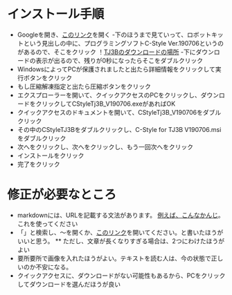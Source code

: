 # インストール手順

- Googleを開き、[このリンク](http://www.daisendenshi.com/download/)を開く
-下のほうまで見ていって、ロボットキットという見出しの中に、プログラミングソフトC-Style Ver.190706というのがあるので、そこをクリック
！[TJ3Bのダウンロードの場所](https://cdn.discordapp.com/attachments/695986016909262873/708651523646947368/unknown.png)
-下にダウンロードの表示が出るので、残りが0秒になったらそこをダブルクリック
- WindowsによってPCが保護されましたと出たら詳細情報をクリックして実行ボタンをクリック
- もし圧縮解凍指定と出たら圧縮ボタンをクリック
- エクスプローラーを開いて、クイックアクセスのPCをクリックし、ダウンロードをクリックしてCStyleTj3B_V190706.exeがあればOK
- クイックアクセスのドキュメントを開いて、CStyleTj3B_V190706をダブルクリック
- その中のCStyleTJ3Bをダブルクリックし、C-Style for TJ3B V190706.msiをダブルクリック
- 次へをクリックし、次へをクリックし、もう一回次へをクリック
- インストールをクリック
- 完了をクリック

# 修正が必要なところ
 * markdownには、URLを記載する文法があります。 [例えば、こんなかんじ](https://www.google.com)。これを使ってください
 * 「」と検索し、～を開くか、[このリンク]()を開いてください。と書いたほうがいいと思う。
 ** ただし、文章が長くなりすぎる場合は、2つにわけたほうがよい
 * 要所要所で画像を入れたほうがよい。テキストを読む人は、今の状態で正しいのか不安になる。
 * クイックアクセスに、ダウンロードがない可能性もあるから、PCをクリックしてダウンロードを選んだほうが良い

